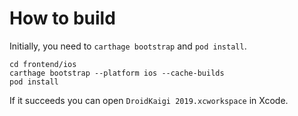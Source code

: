 # How to build

Initially, you need to `carthage bootstrap` and `pod install`.

```
cd frontend/ios
carthage bootstrap --platform ios --cache-builds
pod install
```

If it succeeds you can open `DroidKaigi 2019.xcworkspace` in Xcode.
